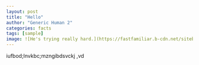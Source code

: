```yaml
---
layout: post
title: "Hello"
author: "Generic Human 2"
categories: facts
tags: [sample]
image: ![He's trying really hard.](https://fastfamiliar.b-cdn.net/sitebuilder/dog.jpg)
---
```


iufbod;lnvkbc;mzngibdsvckj ,vd
